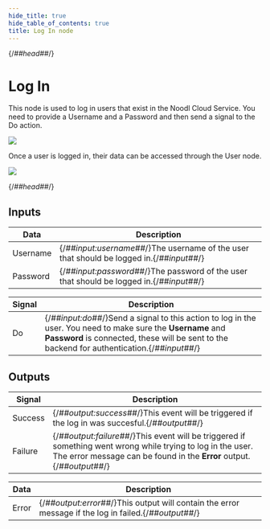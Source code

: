 ```yaml
---
hide_title: true
hide_table_of_contents: true
title: Log In node
---
```


{/*##head##*/}

# Log In

This node is used to log in users that exist in the Noodl Cloud Service. You need to provide a <span className="ndl-data">Username</span> and a <span className="ndl-data">Password</span> and then send a signal to the <span className="ndl-signal">Do</span> action.

<div className="ndl-image-with-background l">

![](/nodes/data/user/log-in/login_visual.png)

</div>

Once a user is logged in, their data can be accessed through the <span className="ndl-data">User</span> node.

<div className="ndl-image-with-background l">

![](/nodes/data/user/log-in/login_node.png)

</div>

{/*##head##*/}

## Inputs

| Data                                       | Description                                                                       |
| ------------------------------------------ | --------------------------------------------------------------------------------- |
| <span className="ndl-data">Username</span> | {/*##input:username##*/}The username of the user that should be logged in.{/*##input##*/} |
| <span className="ndl-data">Password</span> | {/*##input:password##*/}The password of the user that should be logged in.{/*##input##*/} |

| Signal                                 | Description                                                                                                                                                                                           |
| -------------------------------------- | ----------------------------------------------------------------------------------------------------------------------------------------------------------------------------------------------------- |
| <span className="ndl-signal">Do</span> | {/*##input:do##*/}Send a signal to this action to log in the user. You need to make sure the **Username** and **Password** is connected, these will be sent to the backend for authentication.{/*##input##*/} |

## Outputs

| Signal                                      | Description                                                                                                                                                                   |
| ------------------------------------------- | ----------------------------------------------------------------------------------------------------------------------------------------------------------------------------- |
| <span className="ndl-signal">Success</span> | {/*##output:success##*/}This event will be triggered if the log in was succesful.{/*##output##*/}                                                                                     |
| <span className="ndl-signal">Failure</span> | {/*##output:failure##*/}This event will be triggered if something went wrong while trying to log in the user. The error message can be found in the **Error** output.{/*##output##*/} |

| Data                                    | Description                                                                                    |
| --------------------------------------- | ---------------------------------------------------------------------------------------------- |
| <span className="ndl-data">Error</span> | {/*##output:error##*/}This output will contain the error message if the log in failed.{/*##output##*/} |
